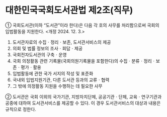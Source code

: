 # 대한민국국회도서관법 제2조(직무)

① 국회도서관(이하 “도서관”이라 한다)은 다음 각 호의 사무를 처리함으로써 국회의 입법활동을 지원한다. <개정 2024. 12. 3.>
1. 도서관자료의 수집ㆍ정리ㆍ보존, 도서관서비스의 제공
2. 의회 및 법률 정보의 조사ㆍ회답ㆍ제공
3. 국회전자도서관의 구축ㆍ운영
4. 국회 의정활동 관련 기록물(국회의원기록물을 포함한다)의 수집ㆍ분류ㆍ정리ㆍ보존ㆍ평가ㆍ활용
5. 입법활동에 관한 국가 서지의 작성 및 표준화
6. 국내외 입법지원기관, 다른 도서관 등과의 교류ㆍ협력
7. 그 밖에 의정활동 지원을 수행하는 데 필요한 사무

② 도서관은 국회 이외의 국가기관, 지방자치단체, 공공기관ㆍ단체, 교육ㆍ연구기관과 공중에 대하여 도서관서비스를 제공할 수 있다. 이 경우 도서관서비스의 대상과 내용은 규칙으로 정한다.
